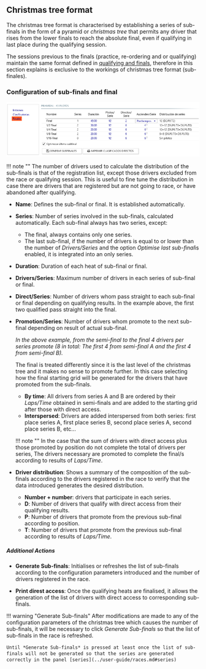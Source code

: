 ## Christmas tree format

The christmas tree format is characterised by establishing a series of sub-finals in the form of a pyramid or *christmas tree* that permits any driver that rises from the lower finals to reach the absolute final, even if qualifying in last place during the qualifying session. 

The sessions previous to the finals (practice, re-ordering and or qualifying) maintain the same format defined in [qualifying and finals](./qualify-finals.md), therefore in this section explains is exclusive to the workings of christmas tree format (sub-finales).

### Configuration of sub-finals and final

![Christmas tree](../img/subfinals.png)

!!! note ""
	The number of drivers used to calculate the distribution of the sub-finals is that of the registration list, except those drivers excluded from the race or qualifying session. This is useful to fine tune the distribution in case there are drivers that are registered but are not going to race, or have abandoned after qualifying.

- **Name**: Defines the sub-final or final. It is established automatically.

- **Series**: Number of series involved in the sub-finals, calculated automatically. Each sub-final always has two series, except:

	- The final, always contains only one series.
	- The last sub-final, if the number of drivers is equal to or lower than the number of *Drivers/Series* and the option *Optimise last sub-final*is enabled, it is integrated into an only series.

- **Duration**: Duration of each heat of sub-final or final.

- **Drivers/Series**: Maximum number of drivers in each series of sub-final or final.

- **Direct/Series**: Number of drivers whom pass straight to each sub-final or final depending on qualifying results. In the example above, the first two qualified pass straight into the final.

- **Promotion/Series**: Number of drivers whom promote to the next sub-final depending on result of actual sub-final. 

	*In the above example, from the semi-final to the final 4 drivers per series promote (8 in total: The first 4 from semi-final A and the first 4 from semi-final B).*

	The final is treated differently since it is the last level of the christmas tree and it makes no sense to promote further. In this case selecting how the final starting grid will be generated for the drivers that have promoted from the sub-finals.

	- **By time**: All drivers from series A and B are ordered by their *Laps/Time* obtained in semi-finals and are added to the starting grid after those with direct access.
	- **Interspersed**: Drivers are added interspersed from both series: first place series A, first place series B, second place series A, second place series B, etc...

	!!! note ""
		In the case that the sum of drivers with direct access plus those promoted by position do not complete the total of drivers per series, The drivers necessary are promoted to complete the final/s according to results of *Laps/Time*.

- **Driver distribution**: Shows a summary of the composition of the sub-finals according to the drivers registered in the race to verify that the data introduced generates the desired distribution.

	- **Number + number**: drivers that participate in each series.
	- **D**: Number of drivers that qualify with direct access from their qualifying results.
	- **P**: Number of drivers that promote from the previous sub-final according to position. 
	- **T**: Number of drivers that promote from the previous sub-final according to results of *Laps/Time*.
	
##### Additional Actions

- **Generate Sub-finals**: Initialises or refreshes the list of sub-finals according to the configuration parameters introduced and the number of drivers registered in the race.

- **Print direst access**: Once the qualifying heats are finalised, it allows the generation of the list of drivers with direct access to corresponding sub-finals.

!!! warning "Generate Sub-finals"
	After modifications are made to any of the configuration parameters of the christmas tree which causes the number of sub-finals, it will be necessary to click *Generate Sub-finals* so that the list of sub-finals in the race is refreshed.

	Until *Generate Sub-finals* is pressed at least once the list of sub-finals will not be generated so that the series are generated correctly in the panel [series](../user-guide/races.md#series)
